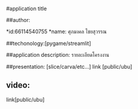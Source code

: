 #application title

##author: 

  *id:66114540755
  *name: ศุภมงคล ไชยสุวรรณ

##techonology:[pygame/streamlit]

##application description:
รายละเอียดโครงงาน

##presentation:
  [slice/carva/etc...] link [public/ubu]

## video: 
link[public/ubu]
